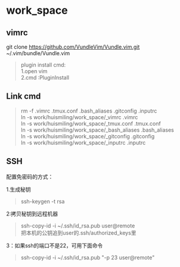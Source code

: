 # work_space

## vimrc
git clone https://github.com/VundleVim/Vundle.vim.git ~/.vim/bundle/Vundle.vim
>plugin install cmd:  
>1.open vim  
>2.cmd :PluginInstall  

## Link cmd
>rm -f .vimrc .tmux.conf .bash_aliases .gitconfig .inputrc  
>ln -s work/huismiling/work_space/_vimrc .vimrc  
>ln -s work/huismiling/work_space/_tmux.conf .tmux.conf  
>ln -s work/huismiling/work_space/_bash_aliases .bash_aliases  
>ln -s work/huismiling/work_space/_gitconfig .gitconfig  
>ln -s work/huismiling/work_space/_inputrc  .inputrc  



## SSH

配置免密码的方式：

1.生成秘钥  
>ssh-keygen -t rsa  

2:拷贝秘钥到远程机器  

>ssh-copy-id -i ~/.ssh/id_rsa.pub user@remote  
>把本机的公钥追到user的.ssh/authorized_keys里  

3：如果ssh的端口不是22，可用下面命令  

>ssh-copy-id -i ~/.ssh/id_rsa.pub "-p 23 user@remote"


